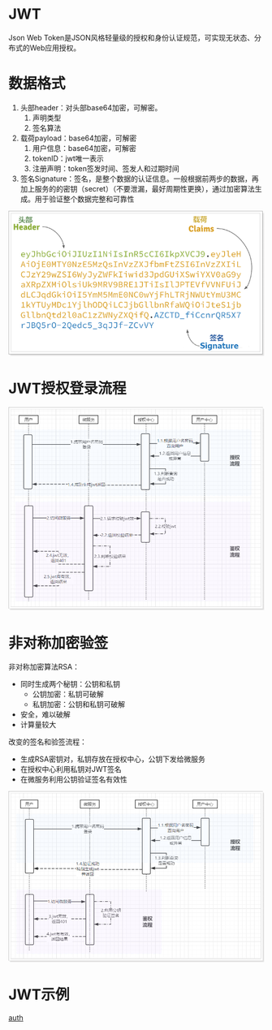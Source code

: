 # JWT
Json Web Token是JSON风格轻量级的授权和身份认证规范，可实现无状态、分布式的Web应用授权。

# 数据格式
1. 头部header：对头部base64加密，可解密。
   1. 声明类型
   2. 签名算法
2. 载荷payload：base64加密，可解密
   1. 用户信息：base64加密，可解密
   2. tokenID：jwt唯一表示
   3. 注册声明：token签发时间、签发人和过期时间
3. 签名Signature：签名，是整个数据的认证信息。一般根据前两步的数据，再加上服务的的密钥（secret）（不要泄漏，最好周期性更换），通过加密算法生成。用于验证整个数据完整和可靠性

![](../img/jwt-data.png)

# JWT授权登录流程
![](../img/jwt-flow.png)

# 非对称加密验签
非对称加密算法RSA：
- 同时生成两个秘钥：公钥和私钥
  - 公钥加密：私钥可破解
  - 私钥加密：公钥和私钥可破解
- 安全，难以破解
- 计算量较大

改变的签名和验签流程：
- 生成RSA密钥对，私钥存放在授权中心，公钥下发给微服务
- 在授权中心利用私钥对JWT签名
- 在微服务利用公钥验证签名有效性

![](../img/jwt-rsa.png)

# JWT示例
[auth](https://github.com/xiaoyu2017/ExampleCode/tree/master/auth)